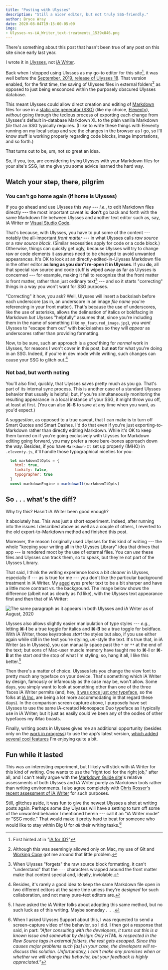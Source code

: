 ```yaml
---
title: "Posting with Ulysses"
description: "Still a nicer editor, but not truly SSG-friendly."
author: Bryce Wray
date: 2020-08-04T19:15:00-05:00
imgs:
- Ulysses-vs-iA_Writer_text-treatments_1539x846.png
---
```


There's something about this post that hasn't been true of any post on this site since early last year.

I wrote it in [Ulysses](https://ulysses.app), not [iA Writer](https://ia.net/writer).

Back when I stopped using Ulysses as my go-to editor for this site[^1], it was well before the [September, 2019, release of Ulysses 18](https://ulysses.app/releases/). That version enabled, for the first time, the saving of Ulysses files in external folders[^2] as opposed to just being ensconced within the purposely obscured Ulysses database.

This meant Ulysses could allow direct creation and editing of [Markdown](https://daringfireball.net/projects/markdown) files for use in a [static site generator (SSG)](https://staticgen.com) (like my choice, [Eleventy](https://11ty.dev)), *without* going through the tedious process of exporting each change from Ulysses's default in-database Markdown&nbsp;XL to the plain vanilla Markdown *file* that an SSG typically requires. (I like to write these things with Eleventy running on my local setup and see the changes in the browser as I go, so I'll know stuff is working properly regarding code blocks, image importations, and so forth.)

That turns out to be, um, not so great an idea.

So, if you, too, are considering trying Ulysses with your Markdown files for your site's SSG, let me give you some advice learned the hard way.

## Watch your step, there, pilgrim

### You can't go home again (if home is Ulysses)

If you go ahead and use Ulysses this way --- *i.e.*, to edit Markdown files directly --- the most important caveat is: **don't** go back and forth with the same Markdown file between Ulysses and another text editor such as, say, iA Writer or [Visual Studio Code](https://code.visualstudio.com).

That's because, with Ulysses, you have to put some of the content --- notably the all-important *front matter* --- in what Ulysses calls *raw source* or a *raw source block*. (Similar necessities apply for code or a code block.) Otherwise, things can quickly get ugly, because Ulysses will try to change raw or code elements it assumes need to be changed to avoid unwanted appearances. It's OK to look at an directly-edited-in-Ulysses Markdown file in the other editor **as long as you don't re-open it in Ulysses**. If you **do**, all that special raw source and code stuff is wiped away as far as Ulysses is concerned --- for example, making it fail to recognize that the front matter *is* front matter, rather than just ordinary text[^3] --- and so it starts "correcting" things in a way you won't want for SSG purposes.

"Correcting" it how, you ask? Well, Ulysses will insert a backslash before each underscore (as in, an underscore in an image *file name* you're referencing in your front matter). That's because the use of underscores, like the use of asterisks, allows the delineation of italics or boldfacing in Markdown *but* Ulysses "helpfully" assumes that, since you're including them in the name of something (like `my_featured_image.jpg`), you *want* Ulysses to "escape them out" with backslashes so they will *appear* as underscores rather than providing formatting.

Now, to be sure, such an approach is a *good* thing for *normal* work in Ulysses, for reasons I won't cover in this post, but **not** for what you're doing in an SSG. Indeed, if you're in dev mode while writing, such changes can cause your SSG to glitch out.[^4]

### Not bad, but worth noting

You'll also find, quickly, that Ulysses saves pretty much as you go. That's part of its internal sync process. This is another case of a standard Ulysses behavior that usually is helpful; but, if you're simultaneously monitoring the resulting appearance in a local instance of your SSG, it might throw you off, at least at first. (You can also **&#8984;**-**S** to save at any time when you want, as you'd expect.)

A *suggestion*, as opposed to a true caveat, that I can make is to turn off Smart Quotes and Smart Dashes. I'd do that even if you're just exporting-to-Markdown rather than directly editing Markdown. While it's OK to keep them turned on if you're going exclusively with Ulysses for Markdown editing going forward, you may prefer a more bare-bones approach down the way. Besides, if you have `Markdown-It` set up properly (IMHO) in `.eleventy.js`, it'll handle those typographical niceties for you:

```js
  let markdownItOpts = {
    html: true,
    linkify: false,
    typographer: true
  }
  const markdownEngine = markdownIt(markdownItOpts)
```

## So&nbsp;.&nbsp;.&nbsp;. what's the diff?

Why try this? Hasn't iA Writer been good enough?

It absolutely has. This was just a short experiment. Indeed, after running into the issues I described above as well as a couple of others, I reverted to the old export-to-Markdown method and finished this post.

Moreover, the reason I originally used Ulysses for this kind of writing --- the whole "keeping your writing all in the Ulysses Library" idea that drives that app --- is rendered moot by the use of external files. You can *use* these files and Ulysses can track them, so to speak, but they're not part of the Ulysses Library.

That said, I think the writing experience looks a bit *cleaner* in Ulysses, especially if --- as is true for me --- you don't like the particular background treatment in iA Writer. My [aged](/posts/2019/09/now-im-sixty-four/) eyes prefer text to be a bit sharper and have a little more contrast *vs.* the background. The image below shows the difference (albeit not as clearly as I'd like), with the Ulysses text appearance first and then that of iA Writer:

![The same paragraph as it appears in both Ulysses and iA Writer as of August, 2020](Ulysses-vs-iA_Writer_text-treatments_1539x846.png "Cloudinary")

Ulysses also allows slightly easier manipulation of type styles --- *e.g.*, letting **&#8984;**-**I** be a true toggle for italics and **&#8984;**-**B** be a true toggle for boldface. With iA Writer, those  keystrokes *start* the styles but also, if you use either again while still in the text you're styling, *un*-style the text. It's true that, in iA Writer (as in Ulysses), you can manually space past the `*` or `**` at the end of the text; but eons of Mac-user muscle memory have taught me to **&#8984;**-**I** or **&#8984;**-**B** at the start *and* the stop of what I'm styling; so, hang it all, I like this better.[^5]

Then there's a matter of choice. Ulysses lets you change the view font to pretty much any typeface on your device. That's something which iA Writer by design, famously or infamously as the case may be, won't allow. Some days, you simply want to look at something other than one of the three ’faces iA Writer permits (and, hey, [it was once just *one* typeface](https://ia.net/topics/in-search-of-the-perfect-writing-font), so the folks at [iA Inc.](https://ia.net) are being a lot more accommodating in that regard these days). In the comparison screen capture above, I purposely have set Ulysses to use the same iA-created Monospace Duo typeface as I typically use in iA Writer; but it just as easily could've been any of the oodles of other typefaces my iMac boasts.

Finally, writing posts in Ulysses gives me an additional opportunity (besides only on the [work in progress](/posts/2020/06/why-kept-ulysses/)) to use the app's latest version, [which added several cool features](https://blog.ulysses.app/ulysses-20/) I'm enjoying quite a bit.

## Fun while it lasted

This was an interesting experiment, but I likely will stick with iA Writer for this kind of writing. One wants to use the "right tool for the right job," after all, and I can't really argue with the [Markdown Guide site](https://www.markdownguide.org/tools/)'s relative assessments of both Ulysses and iA Writer purely as Markdown tools rather than writing environments. I also agree completely with [Chris Rosser's recent assessment of iA Writer](https://members.chrisrosser.net/posts/2020/07/17/another-look-at-ia-writer/) for such purposes.

Still, glitches aside, it was fun to give the newest Ulysses a shot at writing posts again. Perhaps some day Ulysses will have a setting to turn off some of the unwanted behavior I mentioned herein --- call it an "iA Writer mode" or "SSG mode." That would make it pretty hard to beat for someone who would like to stay within Big U for *all* their writing tasks.[^6]

[^1]:	First hinted at in "[iA for IO?](/posts/2019/02/ia-for-io/)"

[^2]:	Although this was seemingly allowed only on Mac, my use of Git and [Working Copy](/posts/2019/07/roger-copy/) got me around that little problem.

[^3]:	When Ulysses "forgets" the raw source block formatting, it can't "understand" that the ```---``` characters wrapped around the front matter make that content special and, ideally, inviolable.

[^4]:	Besides, it's rarely a good idea to keep the same Markdown file open in two different editors at the same time unless they're *designed* for such collaboration, and not many pure-text editors are.

[^5]:	I have asked the iA Writer folks about adopting this same method, but no such luck as of this writing. Maybe someday&nbsp;. &nbsp;. &nbsp;.

[^6]:	When I asked Ulysses Support about this, I was requested to send a screen-capture video of the behavior, so I did. I then got a response that said, in part: *"After consulting with the developers, it turns out this is a known issue and somewhat by design: Only HTML is respected in the Raw Source tags in external folders, the rest gets escaped. Since this causes major problems such [as] in your case, the developers will re-discuss this solution. Unfortunately, I can't make any promises when or whether we will change this behavior, but your feedback is highly appreciated.”*
